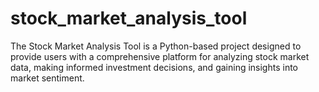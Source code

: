 # stock_market_analysis_tool
The Stock Market Analysis Tool is a Python-based project designed to provide users with a comprehensive platform for analyzing stock market data, making informed investment decisions, and gaining insights into market sentiment.
